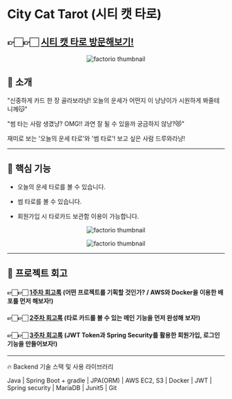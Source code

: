 # City Cat Tarot (시티 캣 타로) 


## 👉🏻👉🏻 [시티 캣 타로 방문해보기!](http://citycattarotbucket.s3-website.ap-northeast-2.amazonaws.com)

<p align="center">
  <img src="https://user-images.githubusercontent.com/67456294/114232673-35772e00-99b7-11eb-9777-16dab6b8ef1f.png" alt="factorio thumbnail"/>
</p> 

## 🎈 소개 

"신중하게 카드 한 장 골라보라냥! 오늘의 운세가 어떤지 이 냥냥이가 시원하게 봐줄테니께😽"

"썸 타는 사람 생겼냥? OMG!! 과연 잘 될 수 있을까 궁금하지 않냥?😻"

재미로 보는 '오늘의 운세 타로'와 '썸 타로'! 보고 싶은 사람 드루와라냥!

---

## 🎈 핵심 기능

- 오늘의 운세 타로를 볼 수 있습니다.

- 썸 타로를 볼 수 있습니다.

- 회원가입 시 타로카드 보관함 이용이 가능합니다. 

<p align="center">
  <img src="https://user-images.githubusercontent.com/67456294/114234161-5c366400-99b9-11eb-95f0-90b032488f4b.gif" alt="factorio thumbnail"/>
</p> 

<p align="center">
  <img src="https://user-images.githubusercontent.com/67456294/114234235-72442480-99b9-11eb-827e-5d812c601439.gif" alt="factorio thumbnail"/>
</p> 


---

## 🎈 프로젝트 회고

#### 👉🏻👉🏻 [1주차 회고록](https://domean.tistory.com/215) (어떤 프로젝트를 기획할 것인가? / AWS와 Docker을 이용한 배포를 먼저 해보자!)


#### 👉🏻👉🏻 [2주차 회고록](https://domean.tistory.com/217) (타로 카드를 볼 수 있는 메인 기능을 먼저 완성해 보자!) 


#### 👉🏻👉🏻 [3주차 회고록](https://domean.tistory.com/219) (JWT Token과 Spring Security를 활용한 회원가입, 로그인 기능을 만들어보자!)

---

🔥 Backend 기술 스택 및 사용 라이브러리

Java | Spring Boot + gradle | JPA(ORM) | AWS EC2, S3 | Docker | JWT | Spring security | MariaDB | Junit5 | Git 
